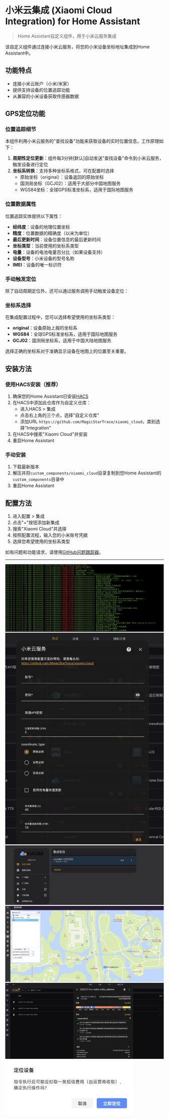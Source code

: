 # 小米云集成 (Xiaomi Cloud Integration) for Home Assistant


> Home Assistant自定义组件，用于小米云服务集成

该自定义组件通过连接小米云服务，将您的小米设备坐标地址集成到Home Assistant中。

## 功能特点

- 连接小米云账户（小米/米家）
- 提供支持设备的位置追踪功能
- 从兼容的小米设备获取传感器数据

## GPS定位功能

### 位置追踪细节

本组件利用小米云服务的"查找设备"功能来获取设备的实时位置信息。工作原理如下：

1. **周期性定位更新**：组件每3分钟[默认]自动发送"查找设备"命令到小米云服务，触发设备进行定位
2. **坐标系转换**：支持多种坐标系格式，可在配置时选择
   - 原始坐标（original）：设备返回的原始坐标
   - 国测局坐标（GCJ02）：适用于大部分中国地图服务
   - WGS84坐标：全球GPS标准坐标系，适用于国际地图服务

### 位置数据属性

位置追踪实体提供以下属性：

- **经纬度**：设备的地理位置坐标
- **精度**：位置数据的精确度（以米为单位）
- **最后更新时间**：设备位置信息的最后更新时间
- **坐标类型**：当前使用的坐标系类型
- **电量**：设备的电池电量百分比（如果设备支持）
- **设备型号**：小米设备的型号名称
- **IMEI**：设备的唯一标识符

### 手动触发定位

除了自动周期定位外，还可以通过服务调用手动触发设备定位：


### 坐标系选择

在集成配置过程中，您可以选择希望使用的坐标系类型：

- **original**：设备原始上报的坐标系
- **WGS84**：全球GPS标准坐标系，适用于国际地图服务
- **GCJ02**：国测局坐标系，适用于中国大陆地图服务

选择正确的坐标系对于准确显示设备在地图上的位置至关重要。

## 安装方法

### 使用HACS安装（推荐）

1. 确保您的Home Assistant已安装[HACS](https://hacs.xyz/)
2. 在HACS中添加此仓库作为自定义仓库：
   - 进入HACS > 集成
   - 点击右上角的三个点，选择"自定义仓库"
   - 添加URL `https://github.com/MagicStarTrace/xiaomi_cloud`，类别选择"Integration"
3. 在HACS中搜索"Xiaomi Cloud"并安装
4. 重启Home Assistant

### 手动安装

1. 下载最新版本
2. 解压并将`custom_components/xiaomi_cloud`目录复制到您Home Assistant的`custom_components`目录中
3. 重启Home Assistant

## 配置方法

1. 进入配置 > 集成
2. 点击"+"按钮添加新集成
3. 搜索"Xiaomi Cloud"并选择
4. 按照配置流程，输入您的小米账号凭据
5. 选择您希望使用的坐标系类型


如有问题和功能请求，请使用[GitHub问题跟踪器](https://github.com/MagicStarTrace/xiaomi-cloud/issues)。

---

![截图](https://raw.githubusercontent.com/MagicStarTrace/xiaomi_cloud/refs/heads/master/Initialisation-log.jpg)
![截图](https://raw.githubusercontent.com/MagicStarTrace/xiaomi_cloud/refs/heads/master/Add-Integration.jpg)
![截图](https://raw.githubusercontent.com/MagicStarTrace/xiaomi_cloud/refs/heads/master/User-Added.jpg)
![截图](https://raw.githubusercontent.com/MagicStarTrace/xiaomi_cloud/refs/heads/master/Muran-map.jpg)
![截图](https://raw.githubusercontent.com/MagicStarTrace/xiaomi_cloud/refs/heads/master/WGS84toGCJ-02-resolved-address-entities.jpg)
![截图](https://raw.githubusercontent.com/MagicStarTrace/xiaomi_cloud/refs/heads/master/Unable-Get-Address.jpg)

